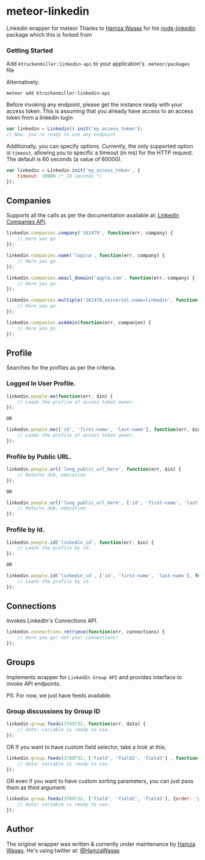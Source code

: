 meteor-linkedin
==============

Linkedin wrapper for meteor
Thanks to [Hamza Waqas](https://github.com/ArkeologeN) for his [node-linkedin](https://github.com/ArkeologeN/node-linkedin) package which this is forked from

### Getting Started

Add `ktruckenmiller:linkedin-api` to your application's `.meteor/packages` file

Alternatively:
```
meteor add ktruckenmiller:linkedin-api
```

Before invoking any endpoint, please get the instance ready with your access token.
This is assuming that you already have access to an access token from a linkedin login


```javascript
var linkedin = Linkedin().init('my_access_token');
// Now, you're ready to use any endpoint
```

Additionally, you can specify options. Currently, the only supported option is `timeout`, allowing you to specific a timeout (in ms) for the HTTP request. The default is 60 seconds (a value of 60000).

```javascript
var linkedin = Linkedin.init('my_access_token', {
    timeout: 10000 /* 10 seconds */
});
```


## Companies

Supports all the calls as per the documentation available at: [LinkedIn Companies API](http://developer.linkedin.com/documents/company-lookup-api-and-fields).

```javascript
linkedin.companies.company('162479', function(err, company) {
    // Here you go
});

linkedin.companies.name('logica', function(err, company) {
    // Here you go
});

linkedin.companies.email_domain('apple.com', function(err, company) {
    // Here you go
});

linkedin.companies.multiple('162479,universal-name=linkedin', function(err, companies) {
    // Here you go
});

linkedin.companies.asAdmin(function(err, companies) {
    // Here you go
});
```

## Profile

Searches for the profiles as per the criteria.

### Logged In User Profile.

```javascript
linkedin.people.me(function(err, $in) {
    // Loads the profile of access token owner.
});

OR

linkedin.people.me(['id', 'first-name', 'last-name'], function(err, $in) {
    // Loads the profile of access token owner.
});
```

### Profile by Public URL.

```javascript
linkedin.people.url('long_public_url_here', function(err, $in) {
    // Returns dob, education
});

OR

linkedin.people.url('long_public_url_here', ['id', 'first-name', 'last-name'], function(err, $in) {
    // Returns dob, education
});
```

### Profile by Id.

```javascript
linkedin.people.id('linkedin_id', function(err, $in) {
    // Loads the profile by id.
});

OR

linkedin.people.id('linkedin_id', ['id', 'first-name', 'last-name'], function(err, $in) {
    // Loads the profile by id.
});

```

## Connections

Invokes LinkedIn's Connections API.

```javascript
linkedin.connections.retrieve(function(err, connections) {
    // Here you go! Got your connections!
});

```

## Groups

Implements wrapper for `LinkedIn Group API` and provides interface to invoke API endpoints.

PS: For now, we just have feeds available.

### Group discussions by Group ID
```javascript
linkedin.group.feeds(3769732, function(err, data) {
    // data: variable is ready to use.
});
```

OR If you want to have custom field selector, take a look at this;

```javascript
linkedin.group.feeds(3769732, ['field', 'field2', 'field3'] , function(err, data) {
    // data: variable is ready to use.
});
```

OR even if you want to have custom sorting parameters, you can just pass them as third argument:

```javascript
linkedin.group.feeds(3769732, ['field', 'field2', 'field3'], {order: 'popularity'}, function(err, data) {
    // data: variable is ready to use.
});
```

## Author

The original wrapper was written & currently under maintenance by [Hamza Waqas](http://github.com/ArkeologeN). He's using twitter at: [@HamzaWaqas](http://twitter.com/HamzaWaqas)
